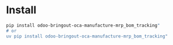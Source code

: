 # Install

```bash
pip install odoo-bringout-oca-manufacture-mrp_bom_tracking"
# or
uv pip install odoo-bringout-oca-manufacture-mrp_bom_tracking"
```
